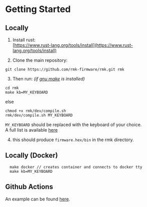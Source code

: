 # Getting Started

## Locally

1. Install rust:  
[https://www.rust-lang.org/tools/install](https://www.rust-lang.org/tools/install)

2. Clone the main repository:
```shell
git clone https://github.com/rmk-firmware/rmk.git rmk
```

3. Then run:
*(if [gnu make](https://www.gnu.org/software/make/) is installed)*
```shell
cd rmk
make kb=MY_KEYBOARD
```
else
```shell
chmod +x rmk/dev/compile.sh
rmk/dev/compile.sh MY_KEYBOARD 
```

`MY_KEYBOARD` should be replaced with the keyboard of your choice.  
A full list is available [here](https://github.com/rmk-firmware/rmk/tree/master/keyboards)

4. this should produce `firmware.hex/bin` in the rmk directory.


## Locally (Docker)
```shell
  make docker // creates container and connects to docker tty
  make kb=MY_KEYBOARD
```


## Github Actions

An example can be found [here](https://github.com/rmk-firmware/rmk-user-example).